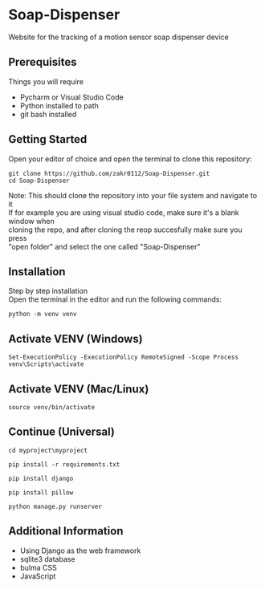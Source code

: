 # Soap-Dispenser
Website for the tracking of a motion sensor soap dispenser device

## Prerequisites

Things you will require

* Pycharm or Visual Studio Code
* Python installed to path
* git bash installed


## Getting Started
Open your editor of choice and open the terminal to clone this repository:
```
git clone https://github.com/zakr0112/Soap-Dispenser.git
cd Soap-Dispenser
```
Note: This should clone the repository into your file system and navigate to it\
If for example you are using visual studio code, make sure it's a blank window when\
cloning the repo, and after cloning the reop succesfully make sure you press\
"open folder" and select the one called "Soap-Dispenser"


## Installation

Step by step installation\
Open the terminal in the editor and run the following commands:
```
python -m venv venv
```
## Activate VENV (Windows)
```
Set-ExecutionPolicy -ExecutionPolicy RemoteSigned -Scope Process
venv\Scripts\activate
```
## Activate VENV (Mac/Linux)
```
source venv/bin/activate
```
## Continue (Universal)
```
cd myproject\myproject
```
```
pip install -r requirements.txt
```
```
pip install django
```
```
pip install pillow
```
```
python manage.py runserver
```
## Additional Information

* Using Django as the web framework
* sqlite3 database
* bulma CSS
* JavaScript